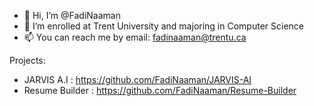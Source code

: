 - 👋 Hi, I’m @FadiNaaman
- 👀 I’m enrolled at Trent University and majoring in Computer Science
- 📫 You can reach me by email: fadinaaman@trentu.ca

Projects:

- JARVIS A.I : https://github.com/FadiNaaman/JARVIS-AI
- Resume Builder : https://github.com/FadiNaaman/Resume-Builder

<!---
FadiNaaman/FadiNaaman is a ✨ special ✨ repository because its `README.md` (this file) appears on your GitHub profile.
You can click the Preview link to take a look at your changes.
--->
